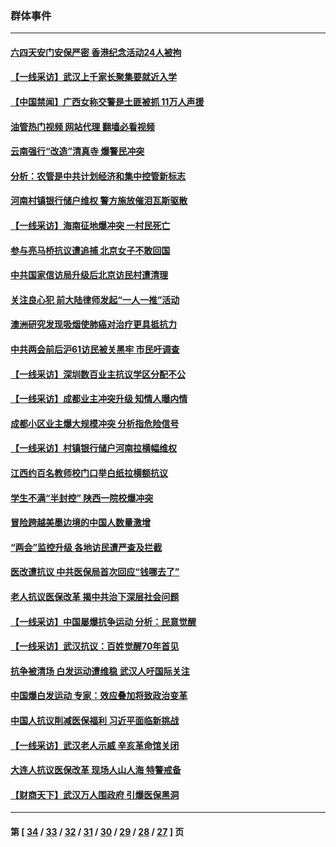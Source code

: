 ### 群体事件
---
#### [六四天安门安保严密 香港纪念活动24人被拘](../../pages/ncid279/n14009800.md?06141645) 
#### [【一线采访】武汉上千家长聚集要就近入学](../../pages/ncid279/n14009497.md?06141645) 
#### [【中国禁闻】广西女称交警是土匪被抓 11万人声援](../../pages/ncid279/n14006869.md?06141645) 
#### [油管热门视频 网站代理 翻墙必看视频](http://138.2.39.72:81/youtube.html?epic-marker?06141645)
#### [云南强行“改造”清真寺 爆警民冲突](../../pages/ncid279/n14005561.md?06141645) 
#### [分析：农管是中共计划经济和集中控管新标志](../../pages/ncid279/n14000665.md?06141645) 
#### [河南村镇银行储户维权 警方施放催泪瓦斯驱散](../../pages/ncid279/n13998750.md?06141645) 
#### [【一线采访】海南征地爆冲突 一村民死亡](../../pages/ncid279/n13989137.md?06141645) 
#### [参与亮马桥抗议遭追捕 北京女子不敢回国](../../pages/ncid279/n13985420.md?06141645) 
#### [中共国家信访局升级后北京访民村遭清理](../../pages/ncid279/n13984826.md?06141645) 
#### [关注良心犯 前大陆律师发起“一人一推”活动](../../pages/ncid279/n13980524.md?06141645) 
#### [澳洲研究发现吸烟使肺癌对治疗更具抵抗力](../../pages/ncid279/n13977762.md?06141645) 
#### [中共两会前后沪61访民被关黑牢 市民吁调查](../../pages/ncid279/n13976054.md?06141645) 
#### [【一线采访】深圳数百业主抗议学区分配不公](../../pages/ncid279/n13976680.md?06141645) 
#### [【一线采访】成都业主冲突升级 知情人曝内情](../../pages/ncid279/n13965289.md?06141645) 
#### [成都小区业主爆大规模冲突 分析指危险信号](../../pages/ncid279/n13964520.md?06141645) 
#### [【一线采访】村镇银行储户河南拉横幅维权](../../pages/ncid279/n13964555.md?06141645) 
#### [江西约百名教师校门口举白纸拉横额抗议](../../pages/ncid279/n13958579.md?06141645) 
#### [学生不满“半封控” 陕西一院校爆冲突](../../pages/ncid279/n13946647.md?06141645) 
#### [冒险跨越美墨边境的中国人数量激增](../../pages/ncid279/n13946742.md?06141645) 
#### [“两会”监控升级 各地访民遭严查及拦截](../../pages/ncid279/n13942702.md?06141645) 
#### [医改遭抗议 中共医保局首次回应“钱哪去了”](../../pages/ncid279/n13938290.md?06141645) 
#### [老人抗议医保改革 揭中共治下深层社会问题](../../pages/ncid279/n13934963.md?06141645) 
#### [【一线采访】中国屡爆抗争运动 分析：民意觉醒](../../pages/ncid279/n13934024.md?06141645) 
#### [【一线采访】武汉抗议：百姓觉醒70年首见](../../pages/ncid279/n13931265.md?06141645) 
#### [抗争被清场 白发运动遭维稳 武汉人吁国际关注](../../pages/ncid279/n13931147.md?06141645) 
#### [中国爆白发运动 专家：效应叠加将致政治变革](../../pages/ncid279/n13931004.md?06141645) 
#### [中国人抗议削减医保福利 习近平面临新挑战](../../pages/ncid279/n13930530.md?06141645) 
#### [【一线采访】武汉老人示威 辛亥革命馆关闭](../../pages/ncid279/n13930368.md?06141645) 
#### [大连人抗议医保改革 现场人山人海 特警戒备](../../pages/ncid279/n13930248.md?06141645) 
#### [【财商天下】武汉万人围政府 引爆医保黑洞](../../pages/ncid279/n13927281.md?06141645) 

---
#### 第 [ [34](./34.md?06141645) / [33](./33.md?06141645) / [32](./32.md?06141645) / [31](./31.md?06141645) / [30](./30.md?06141645) / [29](./29.md?06141645) / [28](./28.md?06141645) / [27](./27.md?06141645) ] 页
